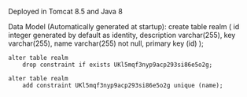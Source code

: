 

Deployed in Tomcat 8.5 and Java 8


Data Model (Automatically generated at startup):
    create table realm (
        id integer generated by default as identity,
        description varchar(255),
        key varchar(255),
        name varchar(255) not null,
        primary key (id)
    );

    alter table realm 
        drop constraint if exists UKl5mqf3nyp9acp293si86e5o2g;
    
    alter table realm 
        add constraint UKl5mqf3nyp9acp293si86e5o2g unique (name);
